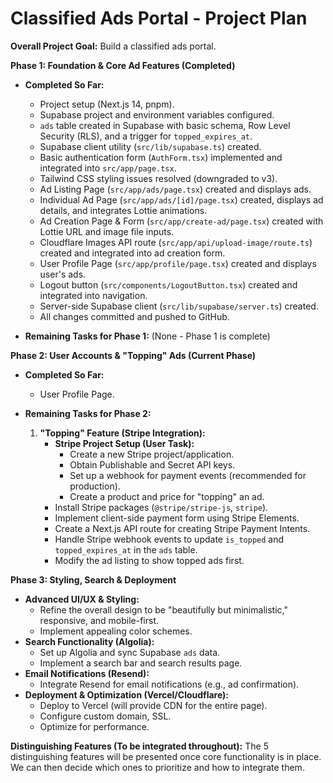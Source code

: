 # Classified Ads Portal - Project Plan

**Overall Project Goal:** Build a classified ads portal.

**Phase 1: Foundation & Core Ad Features (Completed)**

*   **Completed So Far:**
    *   Project setup (Next.js 14, pnpm).
    *   Supabase project and environment variables configured.
    *   `ads` table created in Supabase with basic schema, Row Level Security (RLS), and a trigger for `topped_expires_at`.
    *   Supabase client utility (`src/lib/supabase.ts`) created.
    *   Basic authentication form (`AuthForm.tsx`) implemented and integrated into `src/app/page.tsx`.
    *   Tailwind CSS styling issues resolved (downgraded to v3).
    *   Ad Listing Page (`src/app/ads/page.tsx`) created and displays ads.
    *   Individual Ad Page (`src/app/ads/[id]/page.tsx`) created, displays ad details, and integrates Lottie animations.
    *   Ad Creation Page & Form (`src/app/create-ad/page.tsx`) created with Lottie URL and image file inputs.
    *   Cloudflare Images API route (`src/app/api/upload-image/route.ts`) created and integrated into ad creation form.
    *   User Profile Page (`src/app/profile/page.tsx`) created and displays user's ads.
    *   Logout button (`src/components/LogoutButton.tsx`) created and integrated into navigation.
    *   Server-side Supabase client (`src/lib/supabase/server.ts`) created.
    *   All changes committed and pushed to GitHub.

*   **Remaining Tasks for Phase 1:** (None - Phase 1 is complete)

**Phase 2: User Accounts & "Topping" Ads (Current Phase)**

*   **Completed So Far:**
    *   User Profile Page.

*   **Remaining Tasks for Phase 2:**
    1.  **"Topping" Feature (Stripe Integration):**
        *   **Stripe Project Setup (User Task):**
            *   Create a new Stripe project/application.
            *   Obtain Publishable and Secret API keys.
            *   Set up a webhook for payment events (recommended for production).
            *   Create a product and price for "topping" an ad.
        *   Install Stripe packages (`@stripe/stripe-js`, `stripe`).
        *   Implement client-side payment form using Stripe Elements.
        *   Create a Next.js API route for creating Stripe Payment Intents.
        *   Handle Stripe webhook events to update `is_topped` and `topped_expires_at` in the `ads` table.
        *   Modify the ad listing to show topped ads first.

**Phase 3: Styling, Search & Deployment**

*   **Advanced UI/UX & Styling:**
    *   Refine the overall design to be "beautifully but minimalistic," responsive, and mobile-first.
    *   Implement appealing color schemes.
*   **Search Functionality (Algolia):**
    *   Set up Algolia and sync Supabase `ads` data.
    *   Implement a search bar and search results page.
*   **Email Notifications (Resend):**
    *   Integrate Resend for email notifications (e.g., ad confirmation).
*   **Deployment & Optimization (Vercel/Cloudflare):**
    *   Deploy to Vercel (will provide CDN for the entire page).
    *   Configure custom domain, SSL.
    *   Optimize for performance.

**Distinguishing Features (To be integrated throughout):**
The 5 distinguishing features will be presented once core functionality is in place. We can then decide which ones to prioritize and how to integrate them.
